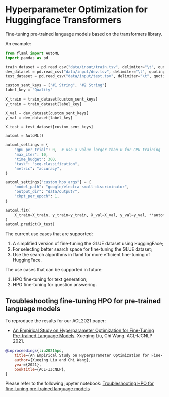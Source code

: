 # Hyperparameter Optimization for Huggingface Transformers

Fine-tuning pre-trained language models based on the transformers library.

An example:

```python
from flaml import AutoML
import pandas as pd

train_dataset = pd.read_csv("data/input/train.tsv", delimiter="\t", quoting=3)
dev_dataset = pd.read_csv("data/input/dev.tsv", delimiter="\t", quoting=3)
test_dataset = pd.read_csv("data/input/test.tsv", delimiter="\t", quoting=3)

custom_sent_keys = ["#1 String", "#2 String"]
label_key = "Quality"

X_train = train_dataset[custom_sent_keys]
y_train = train_dataset[label_key]

X_val = dev_dataset[custom_sent_keys]
y_val = dev_dataset[label_key]

X_test = test_dataset[custom_sent_keys]

automl = AutoML()

automl_settings = {
    "gpu_per_trial": 0,  # use a value larger than 0 for GPU training
    "max_iter": 10,
    "time_budget": 300,
    "task": "seq-classification",
    "metric": "accuracy",
}

automl_settings["custom_hpo_args"] = {
    "model_path": "google/electra-small-discriminator",
    "output_dir": "data/output/",
    "ckpt_per_epoch": 1,
}

automl.fit(
    X_train=X_train, y_train=y_train, X_val=X_val, y_val=y_val, **automl_settings
)
automl.predict(X_test)

```

The current use cases that are supported:

1. A simplified version of fine-tuning the GLUE dataset using HuggingFace;
2. For selecting better search space for fine-tuning the GLUE dataset;
3. Use the search algorithms in flaml for more efficient fine-tuning of HuggingFace.

The use cases that can be supported in future:

1. HPO fine-tuning for text generation;
2. HPO fine-tuning for question answering.

## Troubleshooting fine-tuning HPO for pre-trained language models

To reproduce the results for our ACL2021 paper:

* [An Empirical Study on Hyperparameter Optimization for Fine-Tuning Pre-trained Language Models](https://arxiv.org/abs/2106.09204). Xueqing Liu, Chi Wang. ACL-IJCNLP 2021.

```bibtex
@inproceedings{liu2021hpo,
    title={An Empirical Study on Hyperparameter Optimization for Fine-Tuning Pre-trained Language Models},
    author={Xueqing Liu and Chi Wang},
    year={2021},
    booktitle={ACL-IJCNLP},
}
```

Please refer to the following jupyter notebook: [Troubleshooting HPO for fine-tuning pre-trained language models](https://github.com/microsoft/FLAML/blob/main/notebook/research/acl2021.ipynb)